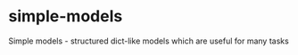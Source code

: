 simple-models
=============

Simple models - structured dict-like models which are useful for many tasks
